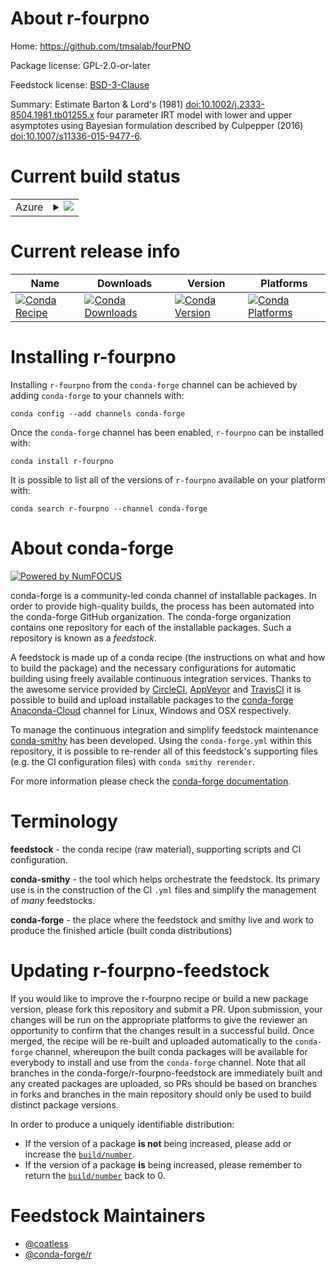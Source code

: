 About r-fourpno
===============

Home: https://github.com/tmsalab/fourPNO

Package license: GPL-2.0-or-later

Feedstock license: [BSD-3-Clause](https://github.com/conda-forge/r-fourpno-feedstock/blob/master/LICENSE.txt)

Summary: Estimate Barton & Lord's (1981) <doi:10.1002/j.2333-8504.1981.tb01255.x> four parameter IRT model with lower and upper asymptotes using Bayesian formulation described by Culpepper (2016) <doi:10.1007/s11336-015-9477-6>.

Current build status
====================


<table>
    
  <tr>
    <td>Azure</td>
    <td>
      <details>
        <summary>
          <a href="https://dev.azure.com/conda-forge/feedstock-builds/_build/latest?definitionId=11544&branchName=master">
            <img src="https://dev.azure.com/conda-forge/feedstock-builds/_apis/build/status/r-fourpno-feedstock?branchName=master">
          </a>
        </summary>
        <table>
          <thead><tr><th>Variant</th><th>Status</th></tr></thead>
          <tbody><tr>
              <td>linux_64_r_base3.6</td>
              <td>
                <a href="https://dev.azure.com/conda-forge/feedstock-builds/_build/latest?definitionId=11544&branchName=master">
                  <img src="https://dev.azure.com/conda-forge/feedstock-builds/_apis/build/status/r-fourpno-feedstock?branchName=master&jobName=linux&configuration=linux_64_r_base3.6" alt="variant">
                </a>
              </td>
            </tr><tr>
              <td>linux_64_r_base4.0</td>
              <td>
                <a href="https://dev.azure.com/conda-forge/feedstock-builds/_build/latest?definitionId=11544&branchName=master">
                  <img src="https://dev.azure.com/conda-forge/feedstock-builds/_apis/build/status/r-fourpno-feedstock?branchName=master&jobName=linux&configuration=linux_64_r_base4.0" alt="variant">
                </a>
              </td>
            </tr><tr>
              <td>osx_64_r_base3.6</td>
              <td>
                <a href="https://dev.azure.com/conda-forge/feedstock-builds/_build/latest?definitionId=11544&branchName=master">
                  <img src="https://dev.azure.com/conda-forge/feedstock-builds/_apis/build/status/r-fourpno-feedstock?branchName=master&jobName=osx&configuration=osx_64_r_base3.6" alt="variant">
                </a>
              </td>
            </tr><tr>
              <td>osx_64_r_base4.0</td>
              <td>
                <a href="https://dev.azure.com/conda-forge/feedstock-builds/_build/latest?definitionId=11544&branchName=master">
                  <img src="https://dev.azure.com/conda-forge/feedstock-builds/_apis/build/status/r-fourpno-feedstock?branchName=master&jobName=osx&configuration=osx_64_r_base4.0" alt="variant">
                </a>
              </td>
            </tr><tr>
              <td>win_64_r_base3.6</td>
              <td>
                <a href="https://dev.azure.com/conda-forge/feedstock-builds/_build/latest?definitionId=11544&branchName=master">
                  <img src="https://dev.azure.com/conda-forge/feedstock-builds/_apis/build/status/r-fourpno-feedstock?branchName=master&jobName=win&configuration=win_64_r_base3.6" alt="variant">
                </a>
              </td>
            </tr><tr>
              <td>win_64_r_base4.0</td>
              <td>
                <a href="https://dev.azure.com/conda-forge/feedstock-builds/_build/latest?definitionId=11544&branchName=master">
                  <img src="https://dev.azure.com/conda-forge/feedstock-builds/_apis/build/status/r-fourpno-feedstock?branchName=master&jobName=win&configuration=win_64_r_base4.0" alt="variant">
                </a>
              </td>
            </tr>
          </tbody>
        </table>
      </details>
    </td>
  </tr>
</table>

Current release info
====================

| Name | Downloads | Version | Platforms |
| --- | --- | --- | --- |
| [![Conda Recipe](https://img.shields.io/badge/recipe-r--fourpno-green.svg)](https://anaconda.org/conda-forge/r-fourpno) | [![Conda Downloads](https://img.shields.io/conda/dn/conda-forge/r-fourpno.svg)](https://anaconda.org/conda-forge/r-fourpno) | [![Conda Version](https://img.shields.io/conda/vn/conda-forge/r-fourpno.svg)](https://anaconda.org/conda-forge/r-fourpno) | [![Conda Platforms](https://img.shields.io/conda/pn/conda-forge/r-fourpno.svg)](https://anaconda.org/conda-forge/r-fourpno) |

Installing r-fourpno
====================

Installing `r-fourpno` from the `conda-forge` channel can be achieved by adding `conda-forge` to your channels with:

```
conda config --add channels conda-forge
```

Once the `conda-forge` channel has been enabled, `r-fourpno` can be installed with:

```
conda install r-fourpno
```

It is possible to list all of the versions of `r-fourpno` available on your platform with:

```
conda search r-fourpno --channel conda-forge
```


About conda-forge
=================

[![Powered by NumFOCUS](https://img.shields.io/badge/powered%20by-NumFOCUS-orange.svg?style=flat&colorA=E1523D&colorB=007D8A)](http://numfocus.org)

conda-forge is a community-led conda channel of installable packages.
In order to provide high-quality builds, the process has been automated into the
conda-forge GitHub organization. The conda-forge organization contains one repository
for each of the installable packages. Such a repository is known as a *feedstock*.

A feedstock is made up of a conda recipe (the instructions on what and how to build
the package) and the necessary configurations for automatic building using freely
available continuous integration services. Thanks to the awesome service provided by
[CircleCI](https://circleci.com/), [AppVeyor](https://www.appveyor.com/)
and [TravisCI](https://travis-ci.com/) it is possible to build and upload installable
packages to the [conda-forge](https://anaconda.org/conda-forge)
[Anaconda-Cloud](https://anaconda.org/) channel for Linux, Windows and OSX respectively.

To manage the continuous integration and simplify feedstock maintenance
[conda-smithy](https://github.com/conda-forge/conda-smithy) has been developed.
Using the ``conda-forge.yml`` within this repository, it is possible to re-render all of
this feedstock's supporting files (e.g. the CI configuration files) with ``conda smithy rerender``.

For more information please check the [conda-forge documentation](https://conda-forge.org/docs/).

Terminology
===========

**feedstock** - the conda recipe (raw material), supporting scripts and CI configuration.

**conda-smithy** - the tool which helps orchestrate the feedstock.
                   Its primary use is in the construction of the CI ``.yml`` files
                   and simplify the management of *many* feedstocks.

**conda-forge** - the place where the feedstock and smithy live and work to
                  produce the finished article (built conda distributions)


Updating r-fourpno-feedstock
============================

If you would like to improve the r-fourpno recipe or build a new
package version, please fork this repository and submit a PR. Upon submission,
your changes will be run on the appropriate platforms to give the reviewer an
opportunity to confirm that the changes result in a successful build. Once
merged, the recipe will be re-built and uploaded automatically to the
`conda-forge` channel, whereupon the built conda packages will be available for
everybody to install and use from the `conda-forge` channel.
Note that all branches in the conda-forge/r-fourpno-feedstock are
immediately built and any created packages are uploaded, so PRs should be based
on branches in forks and branches in the main repository should only be used to
build distinct package versions.

In order to produce a uniquely identifiable distribution:
 * If the version of a package **is not** being increased, please add or increase
   the [``build/number``](https://conda.io/docs/user-guide/tasks/build-packages/define-metadata.html#build-number-and-string).
 * If the version of a package **is** being increased, please remember to return
   the [``build/number``](https://conda.io/docs/user-guide/tasks/build-packages/define-metadata.html#build-number-and-string)
   back to 0.

Feedstock Maintainers
=====================

* [@coatless](https://github.com/coatless/)
* [@conda-forge/r](https://github.com/conda-forge/r/)

